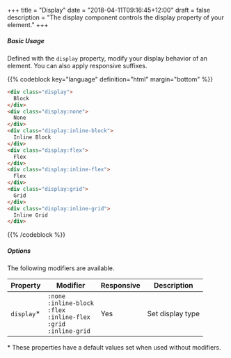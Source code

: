 +++
title = "Display"
date = "2018-04-11T09:16:45+12:00"
draft = false
description = "The display component controls the display property of your element."
+++

##### Basic Usage

Defined with the `display` property, modify your display behavior of an element. You can also apply responsive suffixes.

{{% codeblock key="language" definition="html" margin="bottom" %}}
```html
<div class="display">
  Block
</div>
<div class="display:none">
  None
</div>
<div class="display:inline-block">
  Inline Block
</div>
<div class="display:flex">
  Flex
</div>
<div class="display:inline-flex">
  Flex
</div>
<div class="display:grid">
  Grid
</div>
<div class="display:inline-grid">
  Inline Grid
</div>
```
{{% /codeblock %}}

##### Options

The following modifiers are available.

<table class="table width:100% table:pile table@sm:unpile">
  <thead>
    <tr>
      <th>
        Property
      </th>
      <th>
        Modifier
      </th>
      <th>
        Responsive
      </th>
      <th>
        Description
      </th>
    </tr>
  </thead>
  <tr>
    <td data-label="Properties">
      <code>display</code><span class="color:orange">&#42;</span>
    </td>
    <td data-label="Attributes">
      <code>:none</code><br>
      <code>:inline-block</code><br>
      <code>:flex</code><br>
      <code>:inline-flex</code><br>
      <code>:grid</code><br>
      <code>:inline-grid</code><br>
    </td>
    <td data-label="Responsive">
      Yes
    </td>
    <td class="row:reverse">
      Set display type
    </td>
  </tr>
</table>
<p class="margin-top:2 font-size:tiny color:orange">
  &#42; These properties have a default values set when used without modifiers.
</p>
